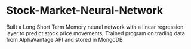# Stock-Market-Neural-Network
Built a Long Short Term Memory neural network with a linear regression layer to predict stock price movements; Trained program on trading data from AlphaVantage API and stored in MongoDB
